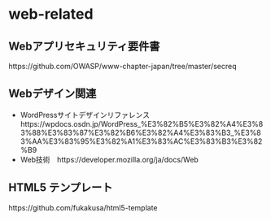 # web-related

<h2>Webアプリセキュリティ要件書</h2>
<p>https://github.com/OWASP/www-chapter-japan/tree/master/secreq</p>

<h2>Webデザイン関連</h2>
<ul>
  <li>WordPressサイトデザインリファレンス　https://wpdocs.osdn.jp/WordPress_%E3%82%B5%E3%82%A4%E3%83%88%E3%83%87%E3%82%B6%E3%82%A4%E3%83%B3_%E3%83%AA%E3%83%95%E3%82%A1%E3%83%AC%E3%83%B3%E3%82%B9</li>
    <li>Web技術　https://developer.mozilla.org/ja/docs/Web</li>
</ul>


<h2>HTML5 テンプレート</h2>
<p>https://github.com/fukakusa/html5-template</p>
